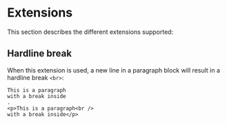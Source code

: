 # Extensions

This section describes the different extensions supported:

## Hardline break

When this extension is used, a new line in a paragraph block will result in a hardline break `<br>`:

```````````````````````````````` example
This is a paragraph
with a break inside
.
<p>This is a paragraph<br />
with a break inside</p>
````````````````````````````````

